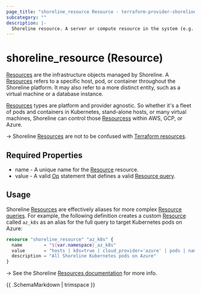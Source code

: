 ```yaml
---
page_title: "shoreline_resource Resource - terraform-provider-shoreline"
subcategory: ""
description: |-
  Shoreline resource. A server or compute resource in the system (e.g. host, pod, container).
---
```


# shoreline_resource (Resource)

[Resources](/t/resource) are the infrastructure objects managed by Shoreline.  A [Resources](/t/resource) refers to a specific host, pod, or container throughout the Shoreline platform. It may also refer to a more distinct entity, such as a virtual machine or a database instance.

[Resources](/t/resource) types are platform and provider agnostic. So whether it's a fleet of pods and containers in Kubernetes, stand-alone hosts, or many virtual machines, Shoreline can control those [Resourcess](/t/resource) within AWS, GCP, or Azure.

-> Shoreline [Resources](/t/resource) are not to be confused with [Terraform resources](https://www.terraform.io/docs/language/resources/index.html).

## Required Properties

- name - A unique name for the [Resource](/t/resource) resource.
- value - A valid [Op](/t/op) statement that defines a valid [Resource query](/t/resource).

## Usage

Shoreline [Resources](/t/resource) are effectively aliases for more complex [Resource queries](/t/resource).  For example, the following definition creates a custom [Resource](/t/resource) called `az_k8s` as an alias for the full query to target Kubernetes pods on Azure:

```tf
resource "shoreline_resource" "az_k8s" {
  name        = "${var.namespace}_az_k8s"
  value       = "hosts | k8s=true | cloud_provider='azure' | pods | namespace=[\"${var.namespace}\"]"
  description = "All Shoreline Kubernetes pods on Azure"
}
```

-> See the Shoreline [Resources documentation](https://docs.shoreline.io/platform/resources) for more info.

{{ .SchemaMarkdown | trimspace }}